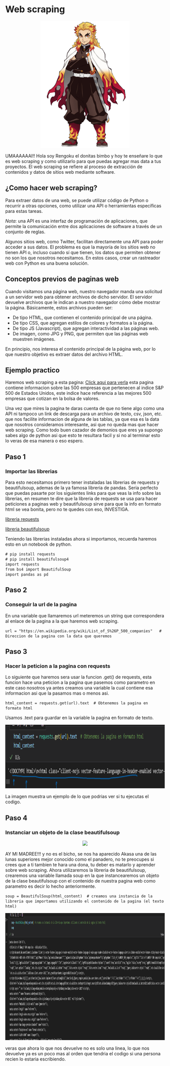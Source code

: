 # **Web scraping**
<p align="center">
<img src="/imagenes/5ede498db760540004f2c5e4.png"  height="400">
</p>
UMAAAAAAI!! Hola soy Rengoku el donitas bimbo y hoy te enseñare lo que es web scraping y como utilizarlo para que puedas agregar mas data a tus proyectos.
El web scraping se refiere al proceso de extracción de contenidos y datos de sitios web mediante software.

## **¿Como hacer web scraping?**
Para extraer datos de una web, se puede utilizar código de Python o recurrir a otras opciones, como utilizar una API o herramientas específicas para estas tareas.

*Nota*: una API es una interfaz de programación de aplicaciones, que permite la comunicación entre dos aplicaciones de software a través de un conjunto de reglas.

Algunos sitios web, como Twitter, facilitan directamente una API para poder acceder a sus datos. El problema es que la mayoría de los sitios web no tienen API o, incluso cuando sí que tienen, los datos que permiten obtener no son los que nosotros necesitamos. En estos casos, crear un rastreador web con Python es una buena solución.

## **Conceptos previos de paginas web**

Cuando visitamos una página web, nuestro navegador manda una solicitud a un servidor web para obtener archivos de dicho servidor. El servidor devuelve archivos que le indican a nuestro navegador cómo debe mostrar la página. Básicamente, estos archivos pueden ser:
- De tipo HTML, que contienen el contenido principal de una página.
- De tipo CSS, que agregan estilos de colores y formatos a la página.
- De tipo JS (Javascript), que agregan interactividad a las páginas web.
- De imagen, como JPG y PNG, que permiten que las páginas web muestren imágenes.

En principio, nos interesa el contenido principal de la página web, por lo que nuestro objetivo es extraer datos del archivo HTML.


## **Ejemplo practico**

Haremos web scraping a esta pagina: [Click aqui para verla](https://en.wikipedia.org/wiki/List_of_S%26P_500_companies) esta pagina contiene informacion sobre las 500 empresas que pertenecen al indice S&P 500 de Estados Unidos, este indice hace referencia a las mejores 500 empresas que cotizan en la bolsa de valores.

Una vez que mires la pagina te daras cuenta de que no tiene algo como una API ni tampoco un link de descarga para un archivo de texto, csv, json, etc. que nos facilite informacion de alguna de las tablas, ya que esa es la data que nosotros consideramos interesante, asi que no queda mas que hacer web scraping. Como todo buen cazador de demonios que eres ya supongo sabes algo de python asi que esto te resultara facil y si no al terminar esto lo veras de esa manera o eso espero.

## **Paso 1**
### **Importar las librerias**
Para esto necesitamos primero tener instaladas las librerias de requests y beautifulsoup, ademas de la ya famosa libreria de pandas.
Seria perfecto que puedas pasarte por los siguientes links para que veas la info sobre las librerias, en resumen te dire que la libreria de requests se usa para hacer peticiones a paginas web y beautifulsoup sirve para que la info en formato html se vea bonita, pero no te quedes con eso, INVESTIGA.

[libreria requests](https://pypi.org/project/requests/)

[libreria beautifulsoup](https://pypi.org/project/beautifulsoup4/)

Teniendo las librerias instaladas ahora si importamos, recuerda haremos esto en un notebook de python.

~~~
# pip install requests
# pip install beautifulsoup4
import requests
from bs4 import BeautifulSoup
import pandas as pd
~~~

## **Paso 2**
### **Conseguir la url de la pagina**
En una variable que llamaremos url meteremos un string que correspondera al enlace de la pagina a la que haremos web scraping.
~~~
url = "https://en.wikipedia.org/wiki/List_of_S%26P_500_companies"   # Direccion de la pagina con la data que queremos
~~~

## **Paso 3**
### **Hacer la peticion a la pagina con requests**
Lo siguiente que haremos sera usar la funcion .get() de requests, esta funcion hace una peticion a la pagina que pasemos como parametro en este caso nosotros ya antes creamos una variable la cual contiene esa informacion asi que la pasamos mas o menos asi.

~~~
html_content = requests.get(url).text  # Obtenemos la pagina en formato html
~~~
Usamos .text para guardar en la variable la pagina en formato de texto.
<p align="center">
<img src="/imagenes/respuesta_requests.png"  height="200">
</p>
La imagen muestra un ejemplo de lo que podrias ver si tu ejecutas el codigo.

## **Paso 4**
### **Instanciar un objeto de la clase beautifulsoup**
<p align="center">
<img src="https://static.wikia.nocookie.net/kimetsu-no-yaiba/images/e/e1/Akaza_Full_Body_Design_%28Anime%29.png/revision/latest/scale-to-width-down/350?cb=20211013090054"  height="400">
</p>
AY MI MADREE!!! y no es el bicho, se nos ha aparecido Akasa una de las lunas superiores mejor conocido como el panadero, no te preocupes si crees que a ti tambien te hara una dona, tu deber es matarlo y aprender sobre web scraping.
Ahora utilizaremos la libreria de beautifulsoup, crearemos una variable llamada soup en la que instancearemos un objeto de la clase beautifulsoup con el contenido de nuestra pagina web como parametro es decir lo hecho anteriormente.

~~~
soup = BeautifulSoup(html_content)  # creamos una instancia de la libreria que importamos utilizando el contenido de la pagina (el texto html)
~~~

<p align="center">
<img src="/imagenes/vista.png"  height="400">
</p>
veras que ahora lo que nos devuelve no es solo una linea, lo que nos devuelve ya es un poco mas al orden que tendria el codigo si una persona recien lo estaria escribiendo.



